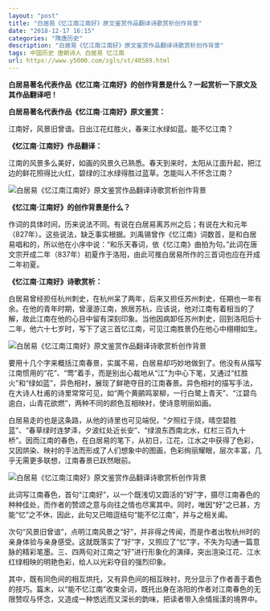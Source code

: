 ```yaml
---
layout: "post"
title: "白居易《忆江南江南好》原文鉴赏作品翻译诗歌赏析创作背景"
date: "2018-12-17 16:15"
categories: "隋唐历史"
description: "白居易《忆江南江南好》原文鉴赏作品翻译诗歌赏析创作背景"
tags: 中国历史 唐朝诗人 白居易 忆江南
url: https://www.y5000.com/zgls/st/40589.html
---
```






****白居易著名代表作品《忆江南·江南好》的创作背景是什么？一起赏析一下原文及其作品翻译吧！****

 **白居易著名代表作品《忆江南·江南好》原文鉴赏：**

江南好，风景旧曾谙。日出江花红胜火，春来江水绿如蓝。能不忆江南？

 **《忆江南·江南好》作品翻译：**

江南的风景多么美好，如画的风景久已熟悉。春天到来时，太阳从江面升起，把江边的鲜花照得比火红，碧绿的江水绿得胜过蓝草。怎能叫人不怀念江南？

![白居易《忆江南江南好》原文鉴赏作品翻译诗歌赏析创作背景](https://img.y5000.com/uploads/allimg/190127/be4fc183d6457463a78d1cd863002bd0.jpg)

 **《忆江南·江南好》的创作背景是什么？**

作词的具体时间，历来说法不同。有说在白居易离苏州之后；有说在大和元年（827年）。这些说法，缺乏事实根据。刘禹锡曾作《忆江南》词数首，是和白居易唱和的，所以他在小序中说：“和乐天春词，依《忆江南》曲拍为句。”此词在唐文宗开成二年（837年）初夏作于洛阳，由此可推白居易所作的三首词也应在开成二年初夏。

 **《忆江南·江南好》诗歌赏析：**

白居易曾经担任杭州刺史，在杭州呆了两年，后来又担任苏州刺史，任期也一年有余。在他的青年时期，曾漫游江南，旅居苏杭，应该说，他对江南有着相当的了解，故此江南在他的心目中留有深刻印象。当他因病卸任苏州刺史，回到洛阳后十二年，他六十七岁时，写下了这三首忆江南，可见江南胜景仍在他心中栩栩如生。

![白居易《忆江南江南好》原文鉴赏作品翻译诗歌赏析创作背景](https://img.y5000.com/uploads/allimg/190127/d7652f031acd6ce2b8b110f3ca95f2ea.jpg)

要用十几个字来概括江南春景，实属不易，白居易却巧妙地做到了。他没有从描写江南惯用的“花”、“莺”着手，而是别出心裁地从“江”为中心下笔，又通过“红胜火”和“绿如蓝”，异色相衬，展现了鲜艳夺目的江南春景。异色相衬的描写手法，在大诗人杜甫的诗里常常可见，如“两个黄鹂鸣翠柳，一行白鹭上青天”、“江碧鸟逾白，山青花欲燃”，两种不同的颜色互相映衬，使诗意明丽如画。

白居易走的也是这条路，从他的诗里也可见端倪，“夕照红于烧，晴空碧胜蓝”、“春草绿时连梦泽，夕波红处近长安”、“绿浪东西南北水，红栏三百九十桥”。因而江南的春色，在白居易的笔下，从初日，江花，江水之中获得了色彩，又因烘染、映衬的手法而形成了人们想象中的图画，色彩绚丽耀眼，层次丰富，几乎无需更多联想，江南春景已跃然眼前。

![白居易《忆江南江南好》原文鉴赏作品翻译诗歌赏析创作背景](https://img.y5000.com/uploads/allimg/190127/6dc3aa46b052e8eec139805ec5ce3e57.jpg)

此词写江南春色，首句“江南好”，以一个既浅切又圆活的“好”字，摄尽江南春色的种种佳处，而作者的赞颂之意与向往之情也尽寓其中。同时，唯因“好”之已甚，方能“忆”之不休，因此，此句又已暗逗结句“能不忆江南”，并与之相关阖。

次句“风景旧曾谙”，点明江南风景之“好”，并非得之传闻，而是作者出牧杭州时的亲身体验与亲身感受。这就既落实了“好”字，又照应了“忆”字，不失为勾通一篇意脉的精彩笔墨。三、四两句对江南之“好”进行形象化的演绎，突出渲染江花、江水红绿相映的明艳色彩，给人以光彩夺目的强烈印象。

其中，既有同色间的相互烘托，又有异色间的相互映衬，充分显示了作者善于着色的技巧。篇末，以“能不忆江南”收束全词，既托出身在洛阳的作者对江南春色的无限赞叹与怀念，又造成一种悠远而又深长的韵味，把读者带入余情摇漾的境界中。
